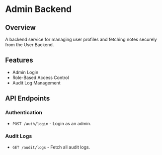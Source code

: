 # Admin Backend

## Overview
A backend service for managing user profiles and fetching notes securely from the User Backend.

## Features
- Admin Login
- Role-Based Access Control
- Audit Log Management

## API Endpoints
### Authentication
- `POST /auth/login` - Login as an admin.

### Audit Logs
- `GET /audit/logs` - Fetch all audit logs.